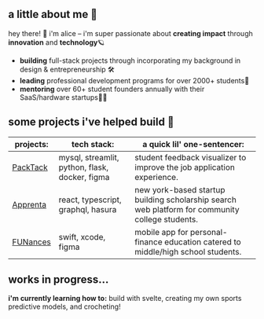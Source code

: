 ## a little about me 🍥 
hey there! 👋 i'm alice – i'm super passionate about **creating impact** through **innovation** and **technology**🪐
- **building** full-stack projects through incorporating my background in design & entrepreneurship 🛠️
- **leading** professional development programs for over 2000+ students👀
- **mentoring** over 60+ student founders annually with their SaaS/hardware startups👩‍💻

## some projects i've helped build 📓 
| projects: | tech stack: | a quick lil' one-sentencer: | 
|-------|--------| ----------|
|[PackTack](https://github.com/akl5/PackTrack)  | mysql, streamlit, python, flask, docker, figma | student feedback visualizer to improve the job application experience.|
| [Apprenta](https://www.apprenta.co/)| react, typescript, graphql, hasura | new york-based startup building scholarship search web platform for community college students. |
|[FUNances](https://github.com/clarissaramos/Funances-)| swift, xcode, figma | mobile app for personal-finance education catered to middle/high school students. |

## works in progress...
**i'm currently learning how to:** build with svelte, creating my own sports predictive models, and crocheting! 
